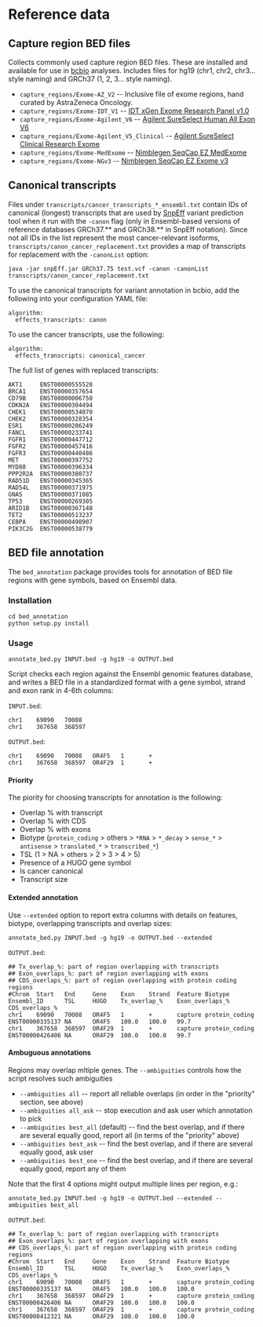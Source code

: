 # Reference data

## Capture region BED files

Collects commonly used capture region BED files. These are installed and available for
use in [bcbio](https://github.com/chapmanb/bcbio-nextgen) analyses. Includes
files for hg19 (chr1, chr2, chr3... style naming) and GRCh37 (1, 2, 3... style naming).

- `capture_regions/Exome-AZ_V2` -- Inclusive file of exome regions, hand curated by AstraZeneca Oncology.
- `capture_regions/Exome-IDT_V1` -- [IDT xGen Exome Research Panel v1.0](http://www.idtdna.com/pages/products/nextgen/target-capture/xgen-lockdown-panels/xgen-exome-panel)
- `capture_regions/Exome-Agilent_V6` -- [Agilent SureSelect Human All Exon V6](http://www.genomics.agilent.com/article.jsp?crumbAction=push&pageId=9500016)
- `capture_regions/Exome-Agilent_V5_Clinical` -- [Agilent SureSelect Clinical Research Exome](http://www.genomics.agilent.com/article.jsp?crumbAction=push&pageId=4600005) 
- `capture_regions/Exome-MedExome` -- [Nimblegen SeqCap EZ MedExome](http://sequencing.roche.com/products/nimblegen-seqcap-target-enrichment/seqcap-ez-system/seqcap-ez-medexome.html)
- `capture_regions/Exome-NGv3` -- [Nimblegen SeqCap EZ Exome v3](http://sequencing.roche.com/products/nimblegen-seqcap-target-enrichment/seqcap-ez-system/seqcap-ez-exome-v3.html)

## Canonical transcripts

Files under `transcripts/cancer_transcripts_*_ensembl.txt` contain IDs of canonical (longest) transcripts that are used by [SnpEff](http://snpeff.sourceforge.net/) variant prediction tool when it run with the `-canon` flag (only in Ensembl-based versions of reference databases GRCh37.** and GRCh38.** in SnpEff notation). Since not all IDs in the list represent the most cancer-relevant isoforms, `transcripts/canon_cancer_replacement.txt` provides a map of transcripts for replacement with the `-canonList` option:
```
java -jar snpEff.jar GRCh37.75 test.vcf -canon -canonList transcripts/canon_cancer_replacement.txt
```

To use the canonical transcripts for variant annotation in bcbio, add the following into your configuration YAML file:
```	
algorithm:
  effects_transcripts: canon
```
To use the cancer transcripts, use the following:
```	
algorithm:
  effects_transcripts: canonical_cancer
```

The full list of genes with replaced transcripts:
```
AKT1     ENST00000555528
BRCA1    ENST00000357654
CD79B    ENST00000006750
CDKN2A   ENST00000304494
CHEK1    ENST00000534070
CHEK2    ENST00000328354
ESR1     ENST00000206249
FANCL    ENST00000233741
FGFR1    ENST00000447712
FGFR2    ENST00000457416
FGFR3    ENST00000440486
MET      ENST00000397752
MYD88    ENST00000396334
PPP2R2A  ENST00000380737
RAD51D   ENST00000345365
RAD54L   ENST00000371975
GNAS     ENST00000371085
TP53     ENST00000269305
ARID1B   ENST00000367148
TET2     ENST00000513237
CEBPA    ENST00000498907
PIK3C2G  ENST00000538779
```


## BED file annotation

The `bed_annotation` package provides tools for annotation of BED file regions with gene symbols, based on Ensembl data.

### Installation
```
cd bed_annotation
python setup.py install
```

### Usage
```
annotate_bed.py INPUT.bed -g hg19 -o OUTPUT.bed
``` 

Script checks each region against the Ensembl genomic features database, and writes a BED file in a standardized format with a gene symbol, strand and exon rank in 4-6th columns:

`INPUT.bed`:
```
chr1    69090   70008
chr1    367658  368597
```

`OUTPUT.bed`:
```
chr1    69090   70008   OR4F5   1       +
chr1    367658  368597  OR4F29  1       +
```

#### Priority

The piority for choosing transcripts for annotation is the following:
- Overlap % with transcript
- Overlap % with CDS
- Overlap % with exons
- Biotype (`protein_coding` > others > `*RNA` > `*_decay` > `sense_*` > `antisense` > `translated_*` > `transcribed_*`)
- TSL (1 > NA > others > 2 > 3 > 4 > 5)
- Presence of a HUGO gene symbol
- Is cancer canonical
- Transcript size

#### Extended annotation

Use `--extended` option to report extra columns with details on features, biotype, overlapping transcripts and overlap sizes:
```
annotate_bed.py INPUT.bed -g hg19 -o OUTPUT.bed --extended
```

`OUTPUT.bed`:
```
## Tx_overlap_%: part of region overlapping with transcripts
## Exon_overlaps_%: part of region overlapping with exons
## CDS_overlaps_%: part of region overlapping with protein coding regions
#Chrom  Start   End     Gene    Exon    Strand  Feature Biotype Ensembl_ID      TSL     HUGO    Tx_overlap_%    Exon_overlaps_% CDS_overlaps_%
chr1    69090   70008   OR4F5   1       +       capture protein_coding  ENST00000335137 NA      OR4F5   100.0   100.0   99.7
chr1    367658  368597  OR4F29  1       +       capture protein_coding  ENST00000426406 NA      OR4F29  100.0   100.0   99.7
```

#### Ambuguous annotations

Regions may overlap mltiple genes. The `--ambiguities` controls how the script resolves such ambiguities
- `--ambiguities all` -- report all reliable overlaps (in order in the "priority" section, see above)
- `--ambiguities all_ask` -- stop execution and ask user which annotation to pick
- `--ambiguities best_all` (default) -- find the best overlap, and if there are several equally good, report all (in terms of the "priority" above)
- `--ambiguities best_ask` -- find the best overlap, and if there are several equally good, ask user
- `--ambiguities best_one` -- find the best overlap, and if there are several equally good, report any of them

Note that the first 4 options might output multiple lines per region, e.g.:
```
annotate_bed.py INPUT.bed -g hg19 -o OUTPUT.bed --extended --ambiguities best_all
```
`OUTPUT.bed`:
```
## Tx_overlap_%: part of region overlapping with transcripts
## Exon_overlaps_%: part of region overlapping with exons
## CDS_overlaps_%: part of region overlapping with protein coding regions
#Chrom  Start   End     Gene    Exon    Strand  Feature Biotype Ensembl_ID      TSL     HUGO    Tx_overlap_%    Exon_overlaps_% CDS_overlaps_%
chr1    69090   70008   OR4F5   1       +       capture protein_coding  ENST00000335137 NA      OR4F5   100.0   100.0   100.0
chr1    367658  368597  OR4F29  1       +       capture protein_coding  ENST00000426406 NA      OR4F29  100.0   100.0   100.0
chr1    367658  368597  OR4F29  1       +       capture protein_coding  ENST00000412321 NA      OR4F29  100.0   100.0   100.0
```